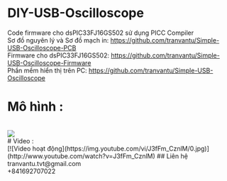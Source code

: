 # DIY-USB-Oscilloscope
Code firmware cho dsPIC33FJ16GS502 sử dụng PICC Compiler
<br>
Sơ đồ nguyên lý và Sơ đồ mạch in: 
https://github.com/tranvantu/Simple-USB-Oscilloscope-PCB <br>
Firmware cho dsPIC33FJ16GS502:
https://github.com/tranvantu/Simple-USB-Oscilloscope-Firmware <br>
Phần mềm hiển thị trên PC:
https://github.com/tranvantu/Simple-USB-Oscilloscope <br>
# Mô hình : 
<br>
<img src="https://raw.githubusercontent.com/tranvantu/Simple-USB-Oscilloscope-PCB/master/mohinh.jpg"> <br>
# Video : 
<br>
[![Video hoạt động](https://img.youtube.com/vi/J3fFm_CznlM/0.jpg)](http://www.youtube.com/watch?v=J3fFm_CznlM)
## Liên hệ
tranvantu.tvt@gmail.com
<br>
+841692707022

